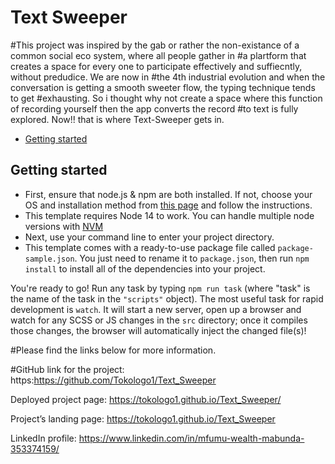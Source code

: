 # Text Sweeper
#This project was inspired by the gab or rather the non-existance of a common social eco system, where all people gather in #a plartform that creates a space for every one to participate effectively and suffiecntly, without predudice. We are now in #the 4th industrial evolution and when the conversation is getting a smooth sweeter flow, the typing technique tends to get #exhausting. So i thought why not create a space where this function of recording yourself then the app converts the record #to text is fully explored. Now!! that is where Text-Sweeper gets in.


* [Getting started](#getting-started)

## Getting started
* First, ensure that node.js & npm are both installed. If not, choose your OS and installation method from [this page](https://nodejs.org/en/download/package-manager/) and follow the instructions.
* This template requires Node 14 to work. You can handle multiple node versions with [NVM](https://github.com/nvm-sh/nvm) 
* Next, use your command line to enter your project directory.
* This template comes with a ready-to-use package file called `package-sample.json`. You just need to rename it to `package.json`, then run `npm install` to install all of the dependencies into your project.

You're ready to go! Run any task by typing `npm run task` (where "task" is the name of the task in the `"scripts"` object). The most useful task for rapid development is `watch`. It will start a new server, open up a browser and watch for any SCSS or JS changes in the `src` directory; once it compiles those changes, the browser will automatically inject the changed file(s)!

#Please find the links below for more information.

#GitHub link for the project: https:https://github.com/Tokologo1/Text_Sweeper

Deployed project page: https://tokologo1.github.io/Text_Sweeper/

Project’s landing page: https://tokologo1.github.io/Text_Sweeper

LinkedIn profile: https://www.linkedin.com/in/mfumu-wealth-mabunda-353374159/
